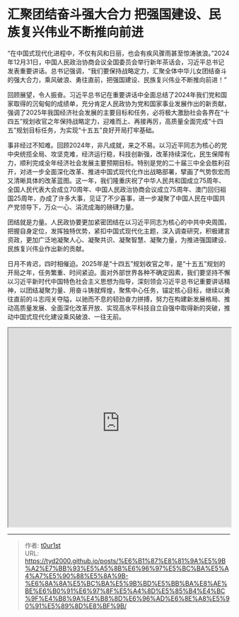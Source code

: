 # 汇聚团结奋斗强大合力 把强国建设、民族复兴伟业不断推向前进


“在中国式现代化进程中，不仅有风和日丽，也会有疾风骤雨甚至惊涛骇浪。”2024年12月31日，中国人民政治协商会议全国委员会举行新年茶话会，习近平总书记发表重要讲话。总书记强调，“我们要保持战略定力，汇聚全体中华儿女团结奋斗的强大合力，乘风破浪、勇往直前，把强国建设、民族复兴伟业不断推向前进！”

回顾展望，令人振奋。习近平总书记在重要讲话中全面总结了2024年我们党和国家取得的沉甸甸的成绩单，充分肯定人民政协为党和国家事业发展作出的新贡献，强调了2025年我国经济社会发展的主要目标和任务，必将极大激励社会各界在“十四五”规划收官之年保持战略定力，迎难而上、再接再厉，高质量全面完成“十四五”规划目标任务，为实现“十五五”良好开局打牢基础。

事非经过不知难。回顾2024年，非凡成就，来之不易。以习近平同志为核心的党中央统揽全局、攻坚克难，经济运行稳，科技创新强，改革持续深化，民生保障有力，顺利完成全年经济社会发展主要预期目标。特别是党的二十届三中全会胜利召开，对进一步全面深化改革、推进中国式现代化作出战略部署，擘画了气势恢宏而又清晰具体的改革蓝图。这一年，我们隆重庆祝了中华人民共和国成立75周年、全国人民代表大会成立70周年、中国人民政治协商会议成立75周年、澳门回归祖国25周年，办成了许多大事，见证了不少喜事，进一步凝聚了中国人民在中国共产党领导下，万众一心、涓流成海的磅礴力量。

团结就是力量。人民政协要更加紧密团结在以习近平同志为核心的中共中央周围，把握自身定位，发挥独特优势，紧扣中国式现代化主题，深入调查研究，积极建言资政，更加广泛地凝聚人心、凝聚共识、凝聚智慧、凝聚力量，为推进强国建设、民族复兴伟业作出新的贡献。

日月不肯迟，四时相催迫。2025年是“十四五”规划收官之年，是“十五五”规划的开局之年，任务繁重、时间紧迫。面对外部世界各种不确定因素，我们要坚持不懈以习近平新时代中国特色社会主义思想为指导，深刻领会习近平总书记重要讲话精神，以团结凝聚力量、用奋斗铸就辉煌，聚焦中心任务，锚定核心目标，继续以勇往直前的斗志闯关夺隘，以驰而不息的韧劲奋力拼搏，努力在构建新发展格局、推动高质量发展、全面深化改革开放、实现高水平科技自立自强中取得新的突破，推动中国式现代化建设乘风破浪、一往无前。

<iframe
    width="100%"
    height="450"
    src="https://content-static.cctvnews.cctv.com/snow-book/index.html?item_id=13044864277063629366"
></iframe>

---

> 作者: [t0ur1st](https://github.com/tyd2000)  
> URL: https://tyd2000.github.io/posts/%E6%B1%87%E8%81%9A%E5%9B%A2%E7%BB%93%E5%A5%8B%E6%96%97%E5%BC%BA%E5%A4%A7%E5%90%88%E5%8A%9B-%E6%8A%8A%E5%BC%BA%E5%9B%BD%E5%BB%BA%E8%AE%BE%E6%B0%91%E6%97%8F%E5%A4%8D%E5%85%B4%E4%BC%9F%E4%B8%9A%E4%B8%8D%E6%96%AD%E6%8E%A8%E5%90%91%E5%89%8D%E8%BF%9B/  

